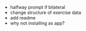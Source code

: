 - halfway prompt if bilateral
- change structure of exercise data
- add readme
- why not installing as app?
